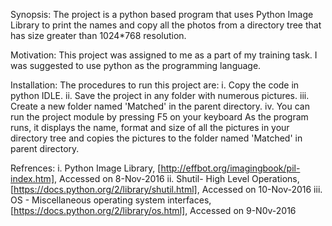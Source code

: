Synopsis:
The project is a python based program that uses Python Image Library to print the names and copy all the photos from a directory tree that has size greater than 1024*768 resolution. 

Motivation:
This project was assigned to me as a part of my training task. I was suggested to use python as the programming language.

Installation:
The procedures to run this project are:
i. Copy the code in python IDLE.
ii. Save the project in any folder with numerous pictures.
iii. Create a new folder named 'Matched' in the parent directory.
iv. You can run the project module by pressing F5 on your keyboard
    As the program runs, it displays the name, format and size of all the pictures in your directory tree and copies the pictures to the folder named 'Matched' in parent directory.
    
Refrences:
i. Python Image Library, [http://effbot.org/imagingbook/pil-index.htm], Accessed on 8-Nov-2016
ii. Shutil- High Level Operations, [https://docs.python.org/2/library/shutil.html], Accessed on 10-Nov-2016
iii. OS - Miscellaneous operating system interfaces, [https://docs.python.org/2/library/os.html], Accessed on 9-N0v-2016

